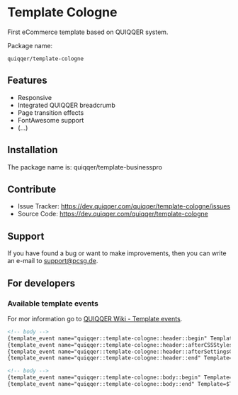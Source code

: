 Template Cologne
======

First eCommerce template based on QUIQQER system.

Package name:

    quiqqer/template-cologne
    
Features
--------
- Responsive
- Integrated QUIQQER breadcrumb
- Page transition effects
- FontAwesome support
- (...)

Installation
------------

The package name is: quiqqer/template-businesspro


Contribute
----------

- Issue Tracker: https://dev.quiqqer.com/quiqqer/template-cologne/issues
- Source Code: https://dev.quiqqer.com/quiqqer/template-cologne


Support
-------

If you have found a bug or want to make improvements,
then you can write an e-mail to support@pcsg.de.

For developers
--------------

### Available template events
For mor information go to
 [QUIQQER Wiki - Template events](https://dev.quiqqer.com/quiqqer/quiqqer/wikis/design_standard#template-events).


```html
<!-- body -->
{template_event name="quiqqer::template-cologne::header::begin" Template=$Template}
{template_event name="quiqqer::template-cologne::header::afterCSSStyles" Template=$Template}
{template_event name="quiqqer::template-cologne::header::afterSettingsCSS" Template=$Template}
{template_event name="quiqqer::template-cologne::header::end" Template=$Template}

<!-- body -->
{template_event name="quiqqer::template-cologne::body::begin" Template=$Template}
{template_event name="quiqqer::template-cologne::body::end" Template=$Template}
```

